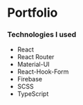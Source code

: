 # Portfolio
### Technologies I used
- React
- React Router
- Material-UI
- React-Hook-Form
- Firebase
- SCSS
- TypeScript
